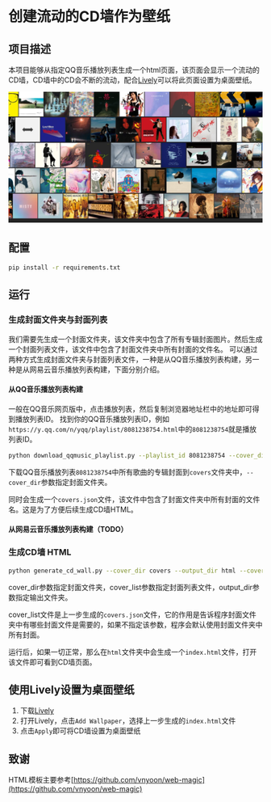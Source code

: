 # 创建流动的CD墙作为壁纸

## 项目描述
本项目能够从指定QQ音乐播放列表生成一个html页面，该页面会显示一个流动的CD墙，CD墙中的CD会不断的流动，配合[Lively](https://www.rocksdanister.com/lively/)可以将此页面设置为桌面壁纸。

![效果展示](images/preview.jpg)

## 配置
```bash
pip install -r requirements.txt
```

## 运行
### 生成封面文件夹与封面列表
我们需要先生成一个封面文件夹，该文件夹中包含了所有专辑封面图片。然后生成一个封面列表文件，该文件中包含了封面文件夹中所有封面的文件名。
可以通过两种方式生成封面文件夹与封面列表文件，一种是从QQ音乐播放列表构建，另一种是从网易云音乐播放列表构建，下面分别介绍。

#### 从QQ音乐播放列表构建

一般在QQ音乐网页版中，点击播放列表，然后复制浏览器地址栏中的地址即可得到播放列表ID。
找到你的QQ音乐播放列表ID，例如`https://y.qq.com/n/yqq/playlist/8081238754.html`中的`8081238754`就是播放列表ID。
```bash
python download_qqmusic_playlist.py --playlist_id 8081238754 --cover_dir covers
```

下载QQ音乐播放列表`8081238754`中所有歌曲的专辑封面到`covers`文件夹中，`--cover_dir`参数指定封面文件夹。

同时会生成一个`covers.json`文件，该文件中包含了封面文件夹中所有封面的文件名。这是为了方便后续生成CD墙HTML。

#### 从网易云音乐播放列表构建（TODO）


### 生成CD墙 HTML

```bash
python generate_cd_wall.py --cover_dir covers --output_dir html --cover_list covers.json
```
cover_dir参数指定封面文件夹，cover_list参数指定封面列表文件，output_dir参数指定输出文件夹。

cover_list文件是上一步生成的`covers.json`文件，它的作用是告诉程序封面文件夹中有哪些封面文件是需要的，如果不指定该参数，程序会默认使用封面文件夹中所有封面。

运行后，如果一切正常，那么在`html`文件夹中会生成一个`index.html`文件，打开该文件即可看到CD墙页面。

## 使用Lively设置为桌面壁纸
1. 下载[Lively](https://www.rocksdanister.com/lively/)
2. 打开Lively，点击`Add Wallpaper`，选择上一步生成的`index.html`文件
3. 点击`Apply`即可将CD墙设置为桌面壁纸


## 致谢
HTML模板主要参考[https://github.com/vnyoon/web-magic](https://github.com/vnyoon/web-magic)